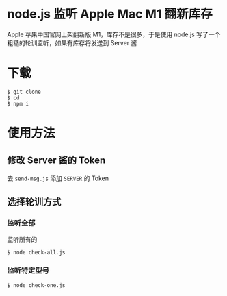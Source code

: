 # node.js 监听 Apple Mac M1 翻新库存

Apple 苹果中国官网上架翻新版 M1，库存不是很多，于是使用 node.js 写了一个粗糙的轮训监听，如果有库存将发送到 Server 酱

# 下载
```shell
$ git clone 
$ cd 
$ npm i
```

# 使用方法

## 修改 Server 酱的 Token

去 `send-msg.js` 添加 `SERVER` 的 Token

## 选择轮训方式

### 监听全部
监听所有的

```shell
$ node check-all.js
```
### 监听特定型号

```shell
$ node check-one.js
```
